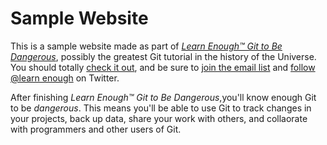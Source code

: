 # Sample Website

This is a sample website made as part of [*Learn Enough™ Git to Be Dangerous*](http://learnenough.com/git-tutorial), possibly the greatest Git tutorial in the history of the Universe. You should totally [check it out](http://learnenough.com/git-tutorial), and be sure to [join the email list](http://learnenough.com/#email_list) and [follow @learn enough](http://twitter.com/learnenough) on Twitter.

After finishing *Learn Enough™ Git to Be Dangerous*,you'll know enough Git to be *dangerous*. This means you'll be able to use Git to track changes in your projects, back up data, share your work with others, and collaorate with programmers and other users of Git.
